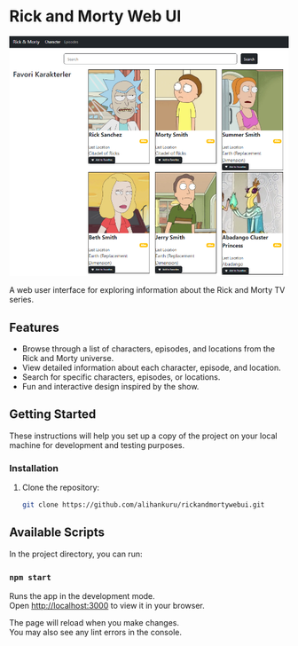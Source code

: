 # Rick and Morty Web UI

![Rick and Morty Web UI](https://github.com/alihankuru/rickandmortywebui/blob/master/UI.png)

A web user interface for exploring information about the Rick and Morty TV series.

## Features

- Browse through a list of characters, episodes, and locations from the Rick and Morty universe.
- View detailed information about each character, episode, and location.
- Search for specific characters, episodes, or locations.
- Fun and interactive design inspired by the show.

## Getting Started

These instructions will help you set up a copy of the project on your local machine for development and testing purposes.

### Installation

1. Clone the repository:

   ```bash
   git clone https://github.com/alihankuru/rickandmortywebui.git
## Available Scripts

In the project directory, you can run:

### `npm start`

Runs the app in the development mode.\
Open [http://localhost:3000](http://localhost:3000) to view it in your browser.

The page will reload when you make changes.\
You may also see any lint errors in the console.


